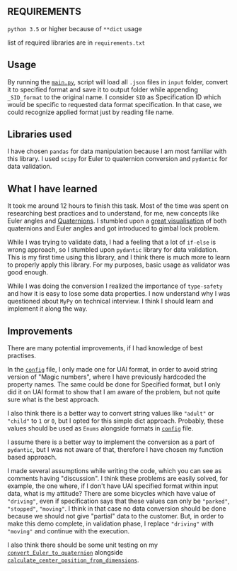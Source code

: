 ## REQUIREMENTS
`python 3.5` or higher because of `**dict` usage

list of required libraries are in `requirements.txt`

## Usage
By running the [`main.py`](https://github.com/0meaWaMouShindeiru/UAIconverter/blob/master/main.py), script will load all `.json` files in `input` folder, convert it to 
specified format and save it to output folder while appending `_SID_format` to the original name. 
I consider `SID` as Specification ID which would be specific to requested data format specification. In that case, we could recognize applied
format just by reading file name.

## Libraries used
I have chosen `pandas` for data manipulation because I am most familiar with this library.
I used `scipy` for Euler to quaternion conversion and `pydantic` for data validation.

## What I have learned

It took me around 12 hours to finish this task. Most of the time was spent on researching
best practices and to understand, for me, new concepts like Euler angles and [Quaternions](
https://www.weizmann.ac.il/sci-tea/benari/sites/sci-tea.benari/files/uploads/softwareAndLearningMaterials/quaternion-tutorial-2-0-1.pdf
). I stumbled upon a [great visualisation](https://eater.net/quaternions) of both quaternions and Euler angles and got introduced to gimbal lock problem.


While I was trying to validate data, I had a feeling that a lot of `if-else` is wrong approach,
so I stumbled upon `pydantic` library for data validation. This is my first time using this library, and I think there is much more to learn to properly apply this library. 
For my purposes, basic usage as validator was good enough.

While I was doing the conversion I realized the importance of `type-safety` and how it is easy to lose some data properties.
I now understand why I was questioned about `MyPy` on technical interview. I think I should
learn and implement it along the way.


## Improvements
There are many potential improvements, if I had knowledge of best practises.

In the [`config`](https://github.com/0meaWaMouShindeiru/UAIconverter/blob/master/config/config.py) file, I only made one for UAI format, in order to avoid string version of "Magic numbers", where I have previously hardcoded the property names.
The same could be done for Specified format, but I only did it on UAI format to show that I am aware of the problem, but not quite sure
what is the best approach.

I also think there is a better way to convert string values like `"adult"` or `"child"` to `1` or `0`, but I opted for this simple dict approach.
Probably, these values should be used as `Enums` alongside formats in [`config`](https://github.com/0meaWaMouShindeiru/UAIconverter/blob/master/config/config.py) file.

I assume there is a better way to implement the conversion as a part of `pydantic`, but I was not aware of that, therefore
I have chosen my function based approach.

I made several assumptions while writing the code, which you can see as comments having "discussion".
I think these problems are easily solved, for example, the one where, if I don't have UAI specified format within input data, what is my attitude?
There are some bicycles which have value of `"driving"`, even if specification says that these values can only be
`"parked"`, `"stopped"`, `"moving"`. I think in that case no data conversion should be done because we should not give "partial" data to the customer.
But, in order to make this demo complete, in validation phase, I replace `"driving"` with `"moving"` and continue with the execution.

I also think there should be some unit testing on my [`convert_Euler_to_quaternion`](https://github.com/0meaWaMouShindeiru/UAIconverter/blob/master/modules/OrientationCoverter.py)
alongside [`calculate_center_position_from_dimensions`](https://github.com/0meaWaMouShindeiru/UAIconverter/blob/master/modules/PositionConverter.py).

